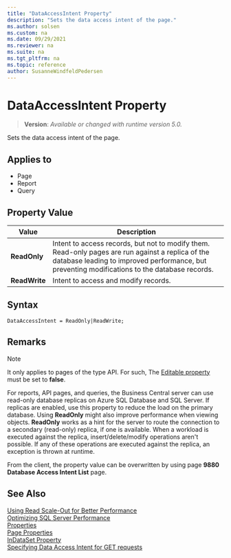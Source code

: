 ```yaml
---
title: "DataAccessIntent Property"
description: "Sets the data access intent of the page."
ms.author: solsen
ms.custom: na
ms.date: 09/29/2021
ms.reviewer: na
ms.suite: na
ms.tgt_pltfrm: na
ms.topic: reference
author: SusanneWindfeldPedersen
---
```

[//]: # (START>DO_NOT_EDIT)
[//]: # (IMPORTANT:Do not edit any of the content between here and the END>DO_NOT_EDIT.)
[//]: # (Any modifications should be made in the .xml files in the ModernDev repo.)
# DataAccessIntent Property
> **Version**: _Available or changed with runtime version 5.0._

Sets the data access intent of the page.

## Applies to
-   Page
-   Report
-   Query

## Property Value

|Value|Description|
|-----------|---------------------------------------|
|**ReadOnly**|Intent to access records, but not to modify them. Read-only pages are run against a replica of the database leading to improved performance, but preventing modifications to the database records.|
|**ReadWrite**|Intent to access and modify records.|

[//]: # (IMPORTANT: END>DO_NOT_EDIT)

## Syntax

```AL
DataAccessIntent = ReadOnly|ReadWrite;
```

## Remarks  

> [!NOTE]
> It only applies to pages of the type API. For such, The [Editable property](devenv-editable-property.md) must be set to **false**.

For reports, API pages, and queries, the Business Central server can use read-only database replicas on Azure SQL Database and SQL Server. If replicas are enabled, use this property to reduce the load on the primary database. Using **ReadOnly** might also improve performance when viewing objects. **ReadOnly** works as a hint for the server to route the connection to a secondary (read-only) replica, if one is available. When a workload is executed against the replica, insert/delete/modify operations aren't possible. If any of these operations are executed against the replica, an exception is thrown at runtime.

From the client, the property value can be overwritten by using page **9880 Database Access Intent List** page.

## See Also  

[Using Read Scale-Out for Better Performance](../../administration/database-read-scale-out-overview.md)  
[Optimizing SQL Server Performance](../../administration/optimize-sql-server-performance.md)  
[Properties](devenv-properties.md)   
[Page Properties](./devenv-properties.md)  
[InDataSet Property](/dynamics365/business-central/dev-itpro/developer/attributes/devenv-indataset-attribute)  
[Specifying Data Access Intent for GET requests](../devenv-connect-apps-tips.md#DataAccessIntent)